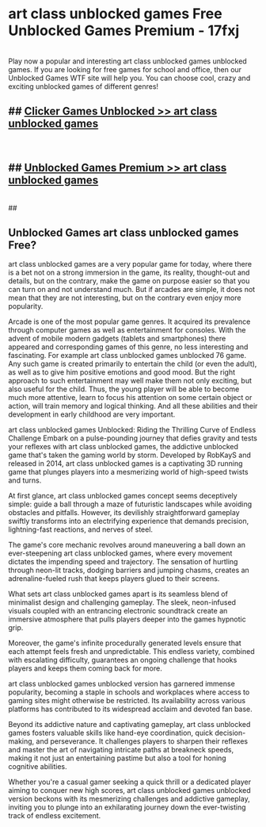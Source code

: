 # art class unblocked games  Free Unblocked Games Premium - 17fxj <br>
<br>
Play now a popular and interesting art class unblocked games unblocked games. If you are looking for free games for school and office, then our Unblocked Games WTF site will help you. You can choose cool, crazy and exciting unblocked games of different genres!


## ##  [Clicker Games Unblocked >> art class unblocked games](http://freeplayer.one?title=art_class_unblocked_games&ref=UGames)
  <br>

##  ## [Unblocked Games Premium >> art class unblocked games](http://freeplayer.one?title=art_class_unblocked_games&ref=UGames)
  <br>
  ##



## Unblocked Games art class unblocked games Free?

art class unblocked games are a very popular game for today, where there is a bet not on a strong immersion in the game, its reality, thought-out and details, but on the contrary, make the game on purpose easier so that you can turn on and not understand much. But if arcades are simple, it does not mean that they are not interesting, but on the contrary even enjoy more popularity.

Arcade is one of the most popular game genres. It acquired its prevalence through computer games as well as entertainment for consoles. With the advent of mobile modern gadgets (tablets and smartphones) there appeared and corresponding games of this genre, no less interesting and fascinating. For example art class unblocked games unblocked 76 game. Any such game is created primarily to entertain the child (or even the adult), as well as to give him positive emotions and good mood. But the right approach to such entertainment may well make them not only exciting, but also useful for the child. Thus, the young player will be able to become much more attentive, learn to focus his attention on some certain object or action, will train memory and logical thinking. And all these abilities and their development in early childhood are very important.

art class unblocked games Unblocked: Riding the Thrilling Curve of Endless Challenge
Embark on a pulse-pounding journey that defies gravity and tests your reflexes with art class unblocked games, the addictive unblocked game that's taken the gaming world by storm. Developed by RobKayS and released in 2014, art class unblocked games is a captivating 3D running game that plunges players into a mesmerizing world of high-speed twists and turns.

At first glance, art class unblocked games concept seems deceptively simple: guide a ball through a maze of futuristic landscapes while avoiding obstacles and pitfalls. However, its devilishly straightforward gameplay swiftly transforms into an electrifying experience that demands precision, lightning-fast reactions, and nerves of steel.

The game's core mechanic revolves around maneuvering a ball down an ever-steepening art class unblocked games, where every movement dictates the impending speed and trajectory. The sensation of hurtling through neon-lit tracks, dodging barriers and jumping chasms, creates an adrenaline-fueled rush that keeps players glued to their screens.

What sets art class unblocked games apart is its seamless blend of minimalist design and challenging gameplay. The sleek, neon-infused visuals coupled with an entrancing electronic soundtrack create an immersive atmosphere that pulls players deeper into the games hypnotic grip.

Moreover, the game's infinite procedurally generated levels ensure that each attempt feels fresh and unpredictable. This endless variety, combined with escalating difficulty, guarantees an ongoing challenge that hooks players and keeps them coming back for more.

art class unblocked games unblocked version has garnered immense popularity, becoming a staple in schools and workplaces where access to gaming sites might otherwise be restricted. Its availability across various platforms has contributed to its widespread acclaim and devoted fan base.

Beyond its addictive nature and captivating gameplay, art class unblocked games fosters valuable skills like hand-eye coordination, quick decision-making, and perseverance. It challenges players to sharpen their reflexes and master the art of navigating intricate paths at breakneck speeds, making it not just an entertaining pastime but also a tool for honing cognitive abilities.

Whether you're a casual gamer seeking a quick thrill or a dedicated player aiming to conquer new high scores, art class unblocked games unblocked version beckons with its mesmerizing challenges and addictive gameplay, inviting you to plunge into an exhilarating journey down the ever-twisting track of endless excitement.